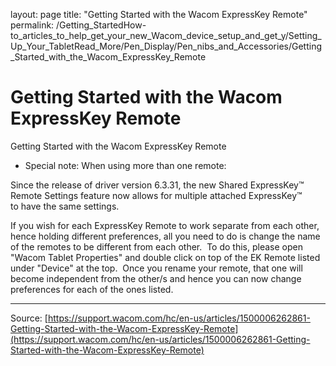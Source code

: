 layout: page
title: "Getting Started with the Wacom ExpressKey Remote"
permalink: /Getting_StartedHow-to_articles_to_help_get_your_new_Wacom_device_setup_and_get_y/Setting_Up_Your_TabletRead_More/Pen_Display/Pen_nibs_and_Accessories/Getting_Started_with_the_Wacom_ExpressKey_Remote

# Getting Started with the Wacom ExpressKey Remote

Getting Started with the Wacom ExpressKey Remote


* Special note: When using more than one remote:


Since the release of driver version 6.3.31, the new Shared ExpressKey™ Remote Settings feature now allows for multiple attached ExpressKey™ to have the same settings.


If you wish for each ExpressKey Remote to work separate from each other, hence holding different preferences, all you need to do is change the name of the remotes to be different from each other.  To do this, please open "Wacom Tablet Properties" and double click on top of the EK Remote listed under "Device" at the top.  Once you rename your remote, that one will become independent from the other/s and hence you can now change preferences for each of the ones listed.

---
Source: [https://support.wacom.com/hc/en-us/articles/1500006262861-Getting-Started-with-the-Wacom-ExpressKey-Remote](https://support.wacom.com/hc/en-us/articles/1500006262861-Getting-Started-with-the-Wacom-ExpressKey-Remote)
